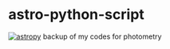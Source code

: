 # astro-python-script
[![astropy](http://img.shields.io/badge/powered%20by-AstroPy-orange.svg?style=flat)](http://www.astropy.org/)
backup of my codes for photometry
